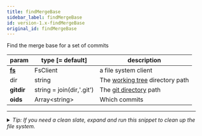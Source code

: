 ```yaml
---
title: findMergeBase
sidebar_label: findMergeBase
id: version-1.x-findMergeBase
original_id: findMergeBase
---
```


Find the merge base for a set of commits

| param          | type [= default]          | description                                         |
| -------------- | ------------------------- | --------------------------------------------------- |
| [**fs**](./fs) | FsClient                  | a file system client                                |
| dir            | string                    | The [working tree](dir-vs-gitdir.md) directory path |
| **gitdir**     | string = join(dir,'.git') | The [git directory](dir-vs-gitdir.md) path          |
| **oids**       | Array\<string\>           | Which commits                                       |


---

<details>
<summary><i>Tip: If you need a clean slate, expand and run this snippet to clean up the file system.</i></summary>

```js live
window.fs = new LightningFS('fs', { wipe: true })
window.pfs = window.fs.promises
console.log('done')
```
</details>

<script>
(function rewriteEditLink() {
  const el = document.querySelector('a.edit-page-link.button');
  if (el) {
    el.href = 'https://github.com/isomorphic-git/isomorphic-git/edit/main/src/api/findMergeBase.js';
  }
})();
</script>
